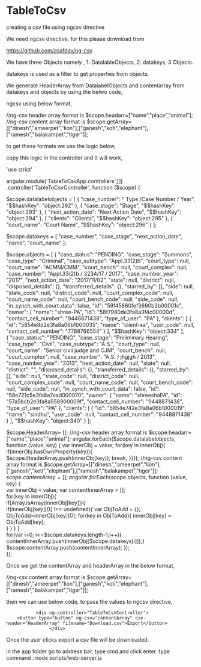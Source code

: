 # TableToCsv
creating  a csv file using ngcsv directive

We need ngcsv directive, for this please download from 

https://github.com/asafdav/ng-csv

We have three Objects namely , 1: DatalableObjects, 2: datakeys, 3 Objects.

datakeys is used as a filter to get properties from objects.

We generate HeaderArray from DatalabelObjects and contentarray from datakeys and objects by using the belwo code,


ngcsv using below format,

  //ng-csv header array format is $scope.headarr=["name","place","animal"];
//ng-csv content array format is $scope.getArray=[["dinesh","ameerpet","lion"],["ganesh","koti","elephant"],["ramesh","balakampet","tiger"]];

to get these formats we use the logic below,


copy this logic in the controller and it will work,

'use strict'

angular.module('TableToCsvApp.controllers',[])
.controller('TableToCsvController', function ($scope) {
    
$scope.datalabelobjects  = [
    {
      "case_number": " Type /Case Number / Year",
      "$$hashKey": "object:292"
    },
    {
      "case_stage": "Stage",
      "$$hashKey": "object:293"
    },
    {
      "next_action_date": "Next Action Date",
      "$$hashKey": "object:294"
    },
    {
      "clients": "Clients",
      "$$hashKey": "object:295"
    },
    {
      "court_name": "Court Name",
      "$$hashKey": "object:296"
    }
  ];

$scope.datakeys = [
    "case_number",
    "case_stage",
    "next_action_date",
    "name",
    "court_name"
  ];

  $scope.objects = [
    {
      "case_status": "PENDING",
      "case_stage": "Summons",
      "case_type": "Criminal",
      "case_subtype": "Appl.33(2)b",
      "court_type": null,
      "court_name": "ACMM/CMM",
      "court_bench": null,
      "court_complex": null,
      "case_number": "Appl.33(2)b / 3234/17 / 2017",
      "case_number_year": "2017",
      "next_action_date": "2017/11/02",
      "state": null,
      "district": null,
      "disposed_details": {},
      "transferred_details": {},
      "starred_by": [],
      "side": null,
      "state_code": null,
      "district_code": null,
      "court_complex_code": null,
      "court_name_code": null,
      "court_bench_code": null,
      "side_code": null,
      "in_synch_with_court_data": false,
      "id": "59f45860fef3690b3b00001c",
      "owner": {
        "name": "shree-PA",
        "id": "58f7980de3fa8a3f4c00000d",
        "contact_cell_number": "9448871438",
        "type_of_user": "PA"
      },
      "clients": [
        {
          "id": "5854e8d2e3fa8a06b1000035",
          "name": "client-sa",
          "user_code": null,
          "contact_cell_number": "7788766554"
        }
      ],
      "$$hashKey": "object:334"
    },  
    {
      "case_status": "PENDING",
      "case_stage": "Preliminary Hearing",
      "case_type": "Civil",
      "case_subtype": "A.S.",
      "court_type": null,
      "court_name": "Senior civil judge and CJM",
      "court_bench": null,
      "court_complex": null,
      "case_number": "A.S. / jhgjgh / 2013",
      "case_number_year": "2013",
      "next_action_date": null,
      "state": null,
      "district": "",
      "disposed_details": {},
      "transferred_details": {},
      "starred_by": [],
      "side": null,
      "state_code": null,
      "district_code": null,
      "court_complex_code": null,
      "court_name_code": null,
      "court_bench_code": null,
      "side_code": null,
      "in_synch_with_court_data": false,
      "id": "58e721c5e3fa8a7ead000070",
      "owner": {
        "name": "shreeshaPA",
        "id": "57a5bcb2e3fa8a558900009f",
        "contact_cell_number": "9448871438",
        "type_of_user": "PA"
      },
      "clients": [
        {
          "id": "5854e742e3fa8a06b1000019",
          "name": "sindhu",
          "user_code": null,
          "contact_cell_number": "9448871438"
        }
      ],
      "$$hashKey": "object:340"
    }
  ];

  $scope.HeaderArray= []; 
  //ng-csv header array format is $scope.headarr=["name","place","animal"];
  angular.forEach($scope.datalabelobjects, function (value, key) {
     var innerObj = value;
     for(key in innerObj){
      if(innerObj.hasOwnProperty(key)){
          $scope.HeaderArray.push(innerObj[key]);
          break;
      }}});
  //ng-csv content array format is $scope.getArray=[["dinesh","ameerpet","lion"],["ganesh","koti","elephant"],["ramesh","balakampet","tiger"]];
  $scope.contentArray = [];  
  angular.forEach($scope.objects, function (value, key) {      
      var innerObj = value;
      var contentInnerArray = [];      
      for(key in innerObj){       
          if(Array.isArray(innerObj[key])){           
              if(innerObj[key][0] !== undefined){
              var ObjToAdd = {};                
             ObjToAdd=innerObj[key][0];
             for(key in ObjToAdd){
              innerObj[key] = ObjToAdd[key];            
              } } }  }  
      for(var i=0; i<=$scope.datakeys.length-1;i++){
          contentInnerArray.push(innerObj[$scope.datakeys[i]]);}
           $scope.contentArray.push(contentInnerArray);
      });  
});


Once we get the contentArray and headerArray in the below format,

  //ng-csv content array format is $scope.getArray=[["dinesh","ameerpet","lion"],["ganesh","koti","elephant"],["ramesh","balakampet","tiger"]];
  
  then we can use below code, to pass the values to ngcsv directive,
  
               <div ng-controller="TableToCsvController">
        <button type="button" ng-csv="contentArray" csv-header="HeaderArray" filename="Download.csv">Export</button>
                    </div>



Once the user clicks export a csv file will be downloaded.


in the app folder go to address bar, type cmd and click enter.
type command : node scripts/web-server.js

